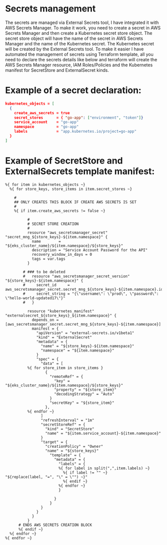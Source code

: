 # Secrets management
The secrets are managed via External Secrets tool, I have integrated it with AWS Secrets Manager. To make it work, you need to create a secret in AWS Secrets Manager and then create a Kubernetes secret store object. The secret store object will have the name of the secret in AWS Secrets Manager and the name of the Kubernetes secret. The Kubernetes secret will be created by the External Secrets tool.
To make it easier I have automated the management of secrets using Terraform template, all you need to declare the secrets details like below and terraform will create the AWS Secrets Manager resource, IAM Roles/Policies and the Kubernetes manifest for SecretStore and ExternalSecret kinds.

# Example of a secret declaration:
```json
kubernetes_objects = [
  {
    create_aws_secrets = true
    secret_stores      = { "go-app": ["environment", "token"]}
    service_account    = "go-app"
    namespace          = "go-app"
    labels             = "app.kubernetes.io/project=go-app"
  }
]
```

# Example of SecretStore and ExternalSecrets template manifest:
```
%{ for item in kubernetes_objects ~}
  %{ for store_keys, store_items in item.secret_stores ~}

    #
    ## ONLY CREATES THIS BLOCK IF CREATE AWS SECRETS IS SET
    #
    %{ if item.create_aws_secrets != false ~}

          #
          # SECRET STORE CREATION
          #
          resource "aws_secretsmanager_secret" "secret_mng_${store_keys}-${item.namespace}" {
            name        = "${eks_cluster_name}/${item.namespace}/${store_keys}"
            description = "Service Account Password for the API"
            recovery_window_in_days = 0
            tags = var.tags
          }

        # ### to be deleted
        #   resource "aws_secretsmanager_secret_version" "${store_keys}-${item.namespace}" {
        #     secret_id     = aws_secretsmanager_secret.secret_mng_${store_keys}-${item.namespace}.id
        #     secret_string = "{\"username\": \"prod\", \"password\": \"hello-world-updated17\"}"
        #   }

          resource "kubernetes_manifest" "externalsecret_${store_keys}_${item.namespace}" {
            depends_on = [aws_secretsmanager_secret.secret_mng_${store_keys}-${item.namespace}]
            manifest = {
              "apiVersion" = "external-secrets.io/v1beta1"
              "kind" = "ExternalSecret"
              "metadata" = {
                "name" = "${store_keys}-${item.namespace}"
                "namespace" = "${item.namespace}"
              }
              "spec" = {
                "data" = [
          %{ for store_item in store_items }
                  {
                    "remoteRef" = {
                      "key" = "${eks_cluster_name}/${item.namespace}/${store_keys}"
                      "property" = "${store_item}"
                      "decodingStrategy" = "Auto"
                    }
                    "secretKey" = "${store_item}"
                  },
          %{ endfor ~}
                ]
                "refreshInterval" = "1m"
                "secretStoreRef" = {
                  "kind" = "SecretStore"
                  "name" = "${item.service_account}-${item.namespace}"
                }
                "target" = {
                  "creationPolicy" = "Owner"
                  "name" = "${store_keys}"
                    "template" = {
                      "metadata" = {
                        "labels" = {
                        %{ for label in split(",",item.labels) ~}
                          %{ if label != "" ~}
"${replace(label, "=", "\" = \"") ~}"
                          %{ endif ~}
                        %{ endfor ~}
                        }

                      }
                    } 
                }
              }
            }
          }
      # ENDS AWS SECRETS CREATION BLOCK
      %{ endif ~}
  %{ endfor ~}
%{ endfor ~}
```

